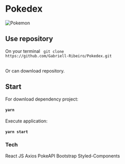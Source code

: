 # Pokedex
![Pokemon](https://user-images.githubusercontent.com/59850458/142783672-2460438b-69cf-4559-bf16-7f327fa091be.png)

## Use repository

On your terminal <code> git clone https://<span></span>github.com/Gabriell-Ribeiro/Pokedex.git </code><br>

Or can download repository.

## Start

For download dependency project:

#### <code>yarn</code>

Execute application:

#### <code>yarn start</code>
  
### Tech

React JS
Axios
PokeAPI
Bootstrap
Styled-Components
